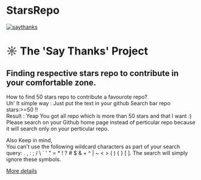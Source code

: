 # StarsRepo


[![saythanks](https://img.shields.io/badge/say-thanks-ff69b4.svg)](https://saythanks.io/to/kennethreitz)  
# ☼  The 'Say Thanks' Project

## Finding respective stars repo to contribute in your comfortable zone.<br>
   How to find 50 stars repo to contribute a favourote repo?<br>
   Uh' It simple way : Just put the text in your github Search bar repo  stars:>=50  !! <br>
   Result : Yeap You got all repo which is more than 50 stars and that I want :) <br>
   Please search on your Github home page instead of perticular repo  because it will search only on your perticular repo.
   
   Also Keep in mind,<br>
   You can't use the following wildcard characters as part of your search query: . , : ; / \ ` ' " = * ! ? # $ & + ^ | ~ < > ( ) { } [ ]. The search will simply ignore these symbols.

  [More details ](https://help.github.com/articles/searching-code/)
